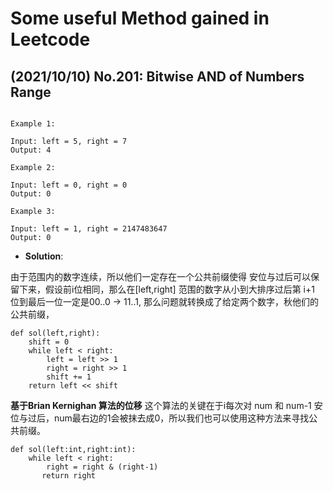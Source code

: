 # Some useful Method gained in Leetcode

## (2021/10/10) No.201: Bitwise AND of Numbers Range

```Given two integers left and right that represent the range [left, right], return the bitwise AND of all numbers in this range, inclusive.

Example 1:

Input: left = 5, right = 7
Output: 4

Example 2:

Input: left = 0, right = 0
Output: 0

Example 3:

Input: left = 1, right = 2147483647
Output: 0
```

* **Solution**:

由于范围内的数字连续，所以他们一定存在一个公共前缀使得 安位与过后可以保留下来，假设前i位相同，那么在[left,right] 范围的数字从小到大排序过后第 i+1 位到最后一位一定是00..0 -> 11..1, 那么问题就转换成了给定两个数字，秋他们的公共前缀，
```
def sol(left,right):
    shift = 0
    while left < right:
        left = left >> 1
        right = right >> 1
        shift += 1
    return left << shift
```

**基于Brian Kernighan 算法的位移**
这个算法的关键在于i每次对 num 和 num-1 安位与过后，num最右边的1会被抹去成0，所以我们也可以使用这种方法来寻找公共前缀。

```
def sol(left:int,right:int):
    while left < right:
        right = right & (right-1)
       return right

```